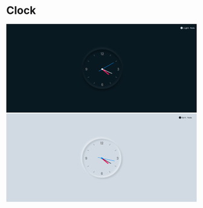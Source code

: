 # Clock

![Dark Mode](https://github.com/JayantGoel001/Clock/blob/master/screenshots/ss1.png)
![Light Mode](https://github.com/JayantGoel001/Clock/blob/master/screenshots/ss2.png)
